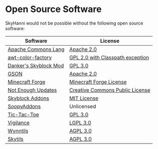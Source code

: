 # Open Source Software

SkyHanni would not be possible without the following open source software:

Software | License
------------ | -------------
[Apache Commons Lang](https://github.com/apache/commons-lang) | [Apache 2.0](https://www.apache.org/licenses/LICENSE-2.0.txt)
[awt-color-factory](https://github.com/beryx/awt-color-factory) | [GPL 2.0 with Classpath exception](https://github.com/beryx/awt-color-factory/blob/master/LICENSE#L347-L357)
[Danker's Skyblock Mod](https://github.com/bowser0000/SkyblockMod/) | [GPL 3.0](https://www.gnu.org/licenses/gpl-3.0-standalone.html)
[GSON](https://github.com/google/gson) | [Apache 2.0](https://www.apache.org/licenses/LICENSE-2.0.txt)
[Minecraft Forge](https://github.com/MinecraftForge/MinecraftForge/tree/1.8.9) | [Minecraft Forge License](https://github.com/MinecraftForge/MinecraftForge/blob/1.8.9/MinecraftForge-License.txt)
[Not Enough Updates](https://github.com/Moulberry/NotEnoughUpdates/) | [Creative Commons Public License](https://creativecommons.org/licenses/by-nc/3.0/)
[Skyblock Addons](https://github.com/BiscuitDevelopment/SkyblockAddons) | [MIT License](https://choosealicense.com/licenses/mit/)
[SoopyAddons](https://github.com/Soopyboo32/soopyAddons) | Unlicensed
[Tic-Tac-Toe](https://github.com/LazoCoder/Tic-Tac-Toe) | [GPL 3.0](https://github.com/LazoCoder/Tic-Tac-Toe/blob/master/LICENSE)
[Vigilance](https://github.com/Sk1erLLC/Vigilance) | [LGPL 3.0](https://www.gnu.org/licenses/lgpl-3.0-standalone.html)
[Wynntils](https://github.com/Wynntils/Wynntils) | [AGPL 3.0](https://github.com/Wynntils/Wynntils/blob/development/LICENSE)
[Skytils](https://github.com/Skytils/SkytilsMod) | [AGPL 3.0](https://github.com/Skytils/SkytilsMod/blob/1.x/LICENSE.md)